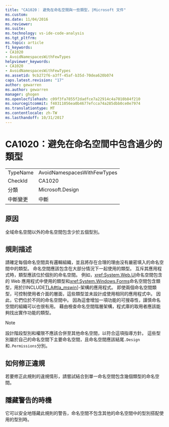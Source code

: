 ```yaml
---
title: "CA1020： 避免在命名空間與一些類型，|Microsoft 文件"
ms.custom: 
ms.date: 11/04/2016
ms.reviewer: 
ms.suite: 
ms.technology: vs-ide-code-analysis
ms.tgt_pltfrm: 
ms.topic: article
f1_keywords:
- CA1020
- AvoidNamespacesWithFewTypes
helpviewer_keywords:
- CA1020
- AvoidNamespacesWithFewTypes
ms.assetid: 9cb272f6-a3ff-45af-b35d-70dea620b074
caps.latest.revision: "17"
author: gewarren
ms.author: gewarren
manager: ghogen
ms.openlocfilehash: c09f3fa7855f2dadfce7a22914c4a7010b84f210
ms.sourcegitcommit: f40311056ea0b4677efcca74a285dbb0ce0e7974
ms.translationtype: MT
ms.contentlocale: zh-TW
ms.lasthandoff: 10/31/2017
---
```

# <a name="ca1020-avoid-namespaces-with-few-types"></a>CA1020：避免在命名空間中包含過少的類型
|||  
|-|-|  
|TypeName|AvoidNamespacesWithFewTypes|  
|CheckId|CA1020|  
|分類|Microsoft.Design|  
|中斷變更|中斷|  
  
## <a name="cause"></a>原因  
 全域命名空間以外的命名空間包含少於五個型別。  
  
## <a name="rule-description"></a>規則描述  
 請確定每個命名空間具有邏輯組織，並且將存在合理的理由沒有嚴密填入的命名空間中的類型。 命名空間應該包含在大部分情況下一起使用的類型。 互斥其應用程式時，類型應該位於個別的命名空間。 例如，<xref:System.Web.UI>命名空間包含的 Web 應用程式中使用的類型和<xref:System.Windows.Forms>命名空間包含類型，用於[!INCLUDE[TLA#tla_mswin](../code-quality/includes/tlasharptla_mswin_md.md)]-架構的應用程式。 即使兩個命名空間類型，可控制使用者介面的層面，這些類型並未設計成使用相同的應用程式中。 因此，它們位於不同的命名空間中。 因為這會增加一項功能的可搜尋性，謹慎命名空間的組織可以也很有用。 藉由檢查命名空間階層架構，程式庫的取用者應該能夠找出實作功能的類型。  
  
> [!NOTE]
>  設計階段型別和權限不應該合併至其他命名空間，以符合這項指導方針。 這些型別屬於自己的命名空間下主要命名空間，且命名空間應該結尾`.Design`和`.Permissions`分別。  
  
## <a name="how-to-fix-violations"></a>如何修正違規  
 若要修正此規則的違規情形，請嘗試結合到單一命名空間包含幾個類型的命名空間。  
  
## <a name="when-to-suppress-warnings"></a>隱藏警告的時機  
 它可以安全地隱藏此規則的警告，命名空間不包含其他的命名空間中的型別搭配使用的型別時。